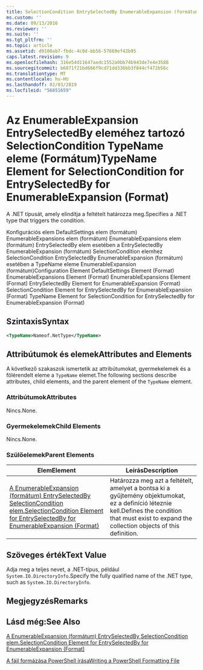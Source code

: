 ```yaml
---
title: SelectionCondition EntrySelectedBy EnumerableExpansion (formátum) esetében a TypeName eleme |} A Microsoft Docs
ms.custom: ''
ms.date: 09/13/2016
ms.reviewer: ''
ms.suite: ''
ms.tgt_pltfrm: ''
ms.topic: article
ms.assetid: d9100ab7-fbdc-4c0d-bb56-57669ef42b95
caps.latest.revision: 9
ms.openlocfilehash: 316e54d11647aedc1552a0bb74b943de7e4e3588
ms.sourcegitcommit: b6871f21bd666f9cd71dd336bb3f844cf472b56c
ms.translationtype: MT
ms.contentlocale: hu-HU
ms.lasthandoff: 02/03/2019
ms.locfileid: "56851659"
---
```

# <a name="typename-element-for-selectioncondition-for-entryselectedby-for-enumerableexpansion-format"></a><span data-ttu-id="27f98-102">Az EnumerableExpansion EntrySelectedBy eleméhez tartozó SelectionCondition TypeName eleme (Formátum)</span><span class="sxs-lookup"><span data-stu-id="27f98-102">TypeName Element for SelectionCondition for EntrySelectedBy for EnumerableExpansion (Format)</span></span>

<span data-ttu-id="27f98-103">A .NET típusát, amely elindítja a feltételt határozza meg.</span><span class="sxs-lookup"><span data-stu-id="27f98-103">Specifies a .NET type that triggers the condition.</span></span>

<span data-ttu-id="27f98-104">Konfigurációs elem DefaultSettings elem (formátum) EnumerableExpansions elem (formátum) EnumerableExpansions elem (formátum) EntrySelectedBy elem esetében a EntrySelectedBy EnumerableExpansion (formátum) SelectionCondition elemhez SelectionCondition EntrySelectedBy EnumerableExpansion (formátum) esetében a TypeName eleme EnumerableExpansion (formátum)</span><span class="sxs-lookup"><span data-stu-id="27f98-104">Configuration Element DefaultSettings Element (Format) EnumerableExpansions Element (Format) EnumerableExpansions Element (Format) EntrySelectedBy Element for EnumerableExpansion (Format) SelectionCondition Element for EntrySelectedBy for EnumerableExpansion (Format) TypeName Element for SelectionCondition for EntrySelectedBy for EnumerableExpansion (Format)</span></span>

## <a name="syntax"></a><span data-ttu-id="27f98-105">Szintaxis</span><span class="sxs-lookup"><span data-stu-id="27f98-105">Syntax</span></span>

```xml
<TypeName>Nameof.NetType</TypeName>
```

## <a name="attributes-and-elements"></a><span data-ttu-id="27f98-106">Attribútumok és elemek</span><span class="sxs-lookup"><span data-stu-id="27f98-106">Attributes and Elements</span></span>

<span data-ttu-id="27f98-107">A következő szakaszok ismertetik az attribútumokat, gyermekelemek és a fölérendelt eleme a `TypeName` elemet.</span><span class="sxs-lookup"><span data-stu-id="27f98-107">The following sections describe attributes, child elements, and the parent element of the `TypeName` element.</span></span>

### <a name="attributes"></a><span data-ttu-id="27f98-108">Attribútumok</span><span class="sxs-lookup"><span data-stu-id="27f98-108">Attributes</span></span>

<span data-ttu-id="27f98-109">Nincs.</span><span class="sxs-lookup"><span data-stu-id="27f98-109">None.</span></span>

### <a name="child-elements"></a><span data-ttu-id="27f98-110">Gyermekelemek</span><span class="sxs-lookup"><span data-stu-id="27f98-110">Child Elements</span></span>

<span data-ttu-id="27f98-111">Nincs.</span><span class="sxs-lookup"><span data-stu-id="27f98-111">None.</span></span>

### <a name="parent-elements"></a><span data-ttu-id="27f98-112">Szülőelemek</span><span class="sxs-lookup"><span data-stu-id="27f98-112">Parent Elements</span></span>

|<span data-ttu-id="27f98-113">Elem</span><span class="sxs-lookup"><span data-stu-id="27f98-113">Element</span></span>|<span data-ttu-id="27f98-114">Leírás</span><span class="sxs-lookup"><span data-stu-id="27f98-114">Description</span></span>|
|-------------|-----------------|
|[<span data-ttu-id="27f98-115">A EnumerableExpansion (formátum) EntrySelectedBy SelectionCondition elem.</span><span class="sxs-lookup"><span data-stu-id="27f98-115">SelectionCondition Element for EntrySelectedBy for EnumerableExpansion (Format)</span></span>](./selectioncondition-element-for-entryselectedby-for-enumerableexpansion-format.md)|<span data-ttu-id="27f98-116">Határozza meg azt a feltételt, amelyet a bontsa ki a gyűjtemény objektumokat, ez a definíció léteznie kell.</span><span class="sxs-lookup"><span data-stu-id="27f98-116">Defines the condition that must exist to expand the collection objects of this definition.</span></span>|

## <a name="text-value"></a><span data-ttu-id="27f98-117">Szöveges érték</span><span class="sxs-lookup"><span data-stu-id="27f98-117">Text Value</span></span>

<span data-ttu-id="27f98-118">Adja meg a teljes nevet, a .NET-típus, például `System.IO.DirectoryInfo`.</span><span class="sxs-lookup"><span data-stu-id="27f98-118">Specify the fully qualified name of the .NET type, such as `System.IO.DirectoryInfo`.</span></span>

## <a name="remarks"></a><span data-ttu-id="27f98-119">Megjegyzés</span><span class="sxs-lookup"><span data-stu-id="27f98-119">Remarks</span></span>

## <a name="see-also"></a><span data-ttu-id="27f98-120">Lásd még:</span><span class="sxs-lookup"><span data-stu-id="27f98-120">See Also</span></span>

[<span data-ttu-id="27f98-121">A EnumerableExpansion (formátum) EntrySelectedBy SelectionCondition elem.</span><span class="sxs-lookup"><span data-stu-id="27f98-121">SelectionCondition Element for EntrySelectedBy for EnumerableExpansion (Format)</span></span>](./selectioncondition-element-for-entryselectedby-for-enumerableexpansion-format.md)

[<span data-ttu-id="27f98-122">A fájl formázása PowerShell írása</span><span class="sxs-lookup"><span data-stu-id="27f98-122">Writing a PowerShell Formatting File</span></span>](./writing-a-powershell-formatting-file.md)
